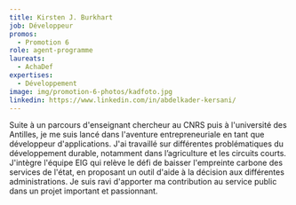 ```yaml
---
title: Kirsten J. Burkhart
job: Développeur
promos:
  - Promotion 6
role: agent-programme
laureats:
  - AchaDef
expertises:
  - Développement
image: img/promotion-6-photos/kadfoto.jpg
linkedin: https://www.linkedin.com/in/abdelkader-kersani/
---
```


Suite à un parcours d'enseignant chercheur au CNRS puis à l'université des Antilles, je me suis lancé dans l'aventure entrepreneuriale en tant que développeur d'applications. J'ai travaillé sur différentes problématiques du développement durable, notamment dans l’agriculture et les circuits courts. 
J'intègre l'équipe EIG qui relève le défi de baisser l'empreinte carbone des services de l'état, en proposant un outil d'aide à la décision aux différentes administrations. Je suis ravi d'apporter ma contribution au service public dans un projet important et passionnant.
